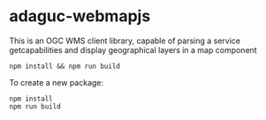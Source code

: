 # adaguc-webmapjs
This is an OGC WMS client library, capable of parsing a service getcapabilities and display geographical layers in a map component

```
npm install && npm run build
```

To create a new package:
```
npm install
npm run build
```
